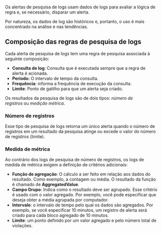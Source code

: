 Os alertas de pesquisa de logs usam dados de logs para avaliar a lógica de regra e, se necessário, disparar um alerta.

Por natureza, os dados de log são históricos e, portanto, o uso é mais concentrado na análise e nas tendências.

## Composição das regras de pesquisa de logs

Cada alerta de pesquisa de logs tem uma regra de pesquisa associada à seguinte composição:

- **Consulta de log**: Consulta que é executada sempre que a regra de alerta é acionada.
- **Período:** O intervalo de tempo da consulta.
- **Frequência**: informa a frequência de execução da consulta.
- **Limite**: Ponto de gatilho para que um alerta seja criado.

Os resultados da pesquisa de logs são de dois tipos: _número de registros_ ou _medição métrica_.
### Número de registros
Esse tipo de pesquisa de logs retorna um único alerta quando o número de registros em um resultado da pesquisa atinge ou excede o valor do número de registros (limite).
### Medida de métrica
Ao contrário dos logs de pesquisa de número de registros, os logs de medida de métrica exigem a definição de critérios adicionais:

- **Função de agregação**: O cálculo a ser feito em relação aos dados do resultado. Como exemplo, a contagem ou média. O resultado da função é chamado de **AggregatedValue**.
- **Campo Grupo**: Indica como o resultado deve ser agrupado. Esse critério é usado com o valor agregado. Por exemplo, você pode especificar que deseja obter a média agrupada por computador.
- **Intervalo**: o intervalo de tempo pelo qual os dados são agregados. Por exemplo, se você especificar 10 minutos, um registro de alerta será criado para cada bloco agregado de 10 minutos.
- **Limite**: um ponto definido por um valor agregado e pelo número total de violações.




